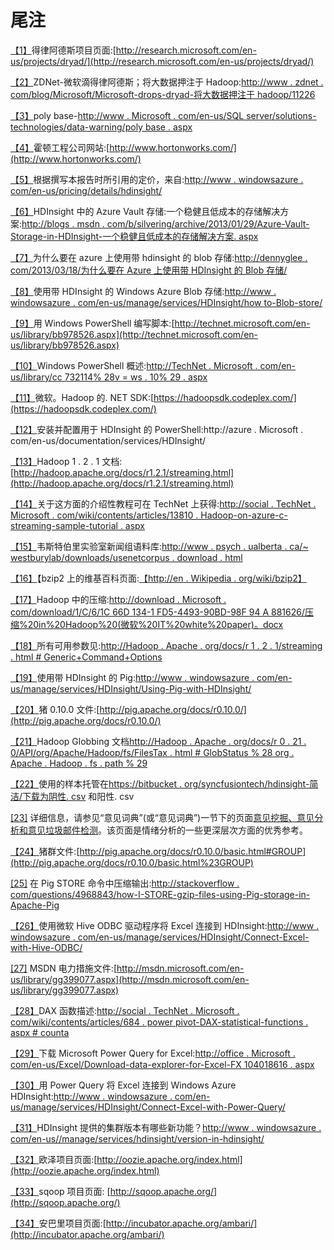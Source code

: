 # 尾注

[【1】](01.html#_ftnref1)得律阿德斯项目页面:[http://research.microsoft.com/en-us/projects/dryad/](http://research.microsoft.com/en-us/projects/dryad/)

[【2】](01.html#_ftnref2)ZDNet-微软滴得律阿德斯；将大数据押注于 Hadoop:[http://www . zdnet . com/blog/Microsoft/Microsoft-drops-dryad-将大数据押注于 hadoop/11226](http://www.zdnet.com/blog/microsoft/microsoft-drops-dryad-puts-its-big-data-bets-on-hadoop/11226)

[【3】](01.html#_ftnref3)poly base-[http://www . Microsoft . com/en-us/SQL server/solutions-technologies/data-warning/poly base . aspx](http://www.microsoft.com/en-us/sqlserver/solutions-technologies/data-warehousing/polybase.aspx)

[【4】](01.html#_ftnref4)霍顿工程公司网站:[http://www.hortonworks.com/](http://www.hortonworks.com/)

[【5】](04.html#_ftnref5)根据撰写本报告时所引用的定价，来自:[http://www . windowsazure . com/en-us/pricing/details/hdinsight/](http://www.windowsazure.com/en-us/pricing/details/hdinsight/)

[【6】](05.html#_ftnref6)HDInsight 中的 Azure Vault 存储:一个稳健且低成本的存储解决方案:[http://blogs . msdn . com/b/silvering/archive/2013/01/29/Azure-Vault-Storage-in-HDInsight-一个稳健且低成本的存储解决方案. aspx](http://blogs.msdn.com/b/silverlining/archive/2013/01/29/azure-vault-storage-in-hdinsight-a-robust-and-low-cost-storage-solution.aspx)

[【7】](05.html#_ftnref7)为什么要在 azure 上使用带 hdinsight 的 blob 存储:[http://dennyglee . com/2013/03/18/为什么要在 Azure 上使用带 HDInsight 的 Blob 存储/](http://dennyglee.com/2013/03/18/why-use-blob-storage-with-hdinsight-on-azure/)

[【8】](05.html#_ftnref8)使用带 HDInsight 的 Windows Azure Blob 存储:[http://www . windowsazure . com/en-us/manage/services/HDInsight/how to-Blob-store/](http://www.windowsazure.com/en-us/manage/services/hdinsight/howto-blob-store/)

[【9】](06.html#_ftnref9)用 Windows PowerShell 编写脚本:[http://technet.microsoft.com/en-us/library/bb978526.aspx](http://technet.microsoft.com/en-us/library/bb978526.aspx)

[【10】](06.html#_ftnref10)Windows PowerShell 概述:[http://TechNet . Microsoft . com/en-us/library/cc 732114% 28v = ws . 10% 29 . aspx](http://technet.microsoft.com/en-us/library/cc732114%28v=ws.10%29.aspx)

[【11】](06.html#_ftnref11)微软。Hadoop 的. NET SDK:[https://hadoopsdk.codeplex.com/](https://hadoopsdk.codeplex.com/)

[【12】](06.html#_ftnref12)安装并配置用于 HDInsight 的 PowerShell:http://azure . Microsoft . com/en-us/documentation/services/HDInsight/

[【13】](07.html#_ftnref13)Hadoop 1 . 2 . 1 文档:[http://hadoop.apache.org/docs/r1.2.1/streaming.html](http://hadoop.apache.org/docs/r1.2.1/streaming.html)

[【14】](07.html#_ftnref14)关于这方面的介绍性教程可在 TechNet 上获得:[http://social . TechNet . Microsoft . com/wiki/contents/articles/13810 . Hadoop-on-azure-c-streaming-sample-tutorial . aspx](http://social.technet.microsoft.com/wiki/contents/articles/13810.hadoop-on-azure-c-streaming-sample-tutorial.aspx)

[【15】](07.html#_ftnref15)韦斯特伯里实验室新闻组语料库:[http://www . psych . ualberta . ca/~ westburylab/downloads/usenetcorpus . download . html](http://www.psych.ualberta.ca/~westburylab/downloads/usenetcorpus.download.html)

[【16】](07.html#_ftnref16)【bzip2 上的维基百科页面:[【http://en . Wikipedia . org/wiki/bzip2】](http://en.wikipedia.org/wiki/Bzip2)

[【17】](07.html#_ftnref17)Hadoop 中的压缩:[http://download . Microsoft . com/download/1/C/6/1C 66D 134-1 FD5-4493-90BD-98F 94 A 881626/压缩%20in%20Hadoop%20(微软%20IT%20white%20paper)。docx](http://download.microsoft.com/download/1/C/6/1C66D134-1FD5-4493-90BD-98F94A881626/Compression%20in%20Hadoop%20(Microsoft%20IT%20white%20paper).docx)

[【18】](07.html#_ftnref18)所有可用参数见:[http://Hadoop . Apache . org/docs/r 1 . 2 . 1/streaming . html # Generic+Command+Options](http://hadoop.apache.org/docs/r1.2.1/streaming.html#Generic+Command+Options)

[【19】](08.html#_ftnref19)使用带 HDInsight 的 Pig:[http://www . windowsazure . com/en-us/manage/services/HDInsight/Using-Pig-with-HDInsight/](http://www.windowsazure.com/en-us/manage/services/hdinsight/using-pig-with-hdinsight/)

[【20】](08.html#_ftnref20)猪 0.10.0 文件:[http://pig.apache.org/docs/r0.10.0/](http://pig.apache.org/docs/r0.10.0/)

[【21】](08.html#_ftnref21)Hadoop Globbing 文档[http://Hadoop . Apache . org/docs/r 0 . 21 . 0/API/org/Apache/Hadoop/fs/FilesTax . html # GlobStatus % 28 org . Apache . Hadoop . fs . path % 29](http://hadoop.apache.org/docs/r0.21.0/api/org/apache/hadoop/fs/FileSystem.html%23globStatus%28org.apache.hadoop.fs.Path%29)

[【22】](08.html#_ftnref22)使用的样本托管在[https://bitbucket . org/syncfusiontech/hdinsight-简洁/下载为阴性. csv](https://bitbucket.org/syncfusiontech/hdinsight-succinctly/downloads%20as%20negative.csv) 和阳性. csv

[[23]](08.html#_ftnref23) 详细信息，请参见“意见词典”(或“意见词典”)一节下的页面[意见挖掘、意见分析和意见垃圾邮件检测](http://www.cs.uic.edu/~liub/FBS/sentiment-analysis.html)。该页面是情绪分析的一些更深层次方面的优秀参考。

[【24】](08.html#_ftnref24)猪群文件:[http://pig.apache.org/docs/r0.10.0/basic.html#GROUP](http://pig.apache.org/docs/r0.10.0/basic.html%23GROUP)

[[25]](08.html#_ftnref25) 在 Pig STORE 命令中压缩输出:[http://stackoverflow . com/questions/4968843/how-I-STORE-gzip-files-using-Pig-storage-in-Apache-Pig](http://stackoverflow.com/questions/4968843/how-do-i-store-gzipped-files-using-pigstorage-in-apache-pig)

[【26】](10.html#_ftnref26)使用微软 Hive ODBC 驱动程序将 Excel 连接到 HDInsight:[http://www . windowsazure . com/en-us/manage/services/HDInsight/Connect-Excel-with-Hive-ODBC/](http://www.windowsazure.com/en-us/manage/services/hdinsight/connect-excel-with-hive-odbc/)

[[27]](10.html#_ftnref27) MSDN 电力措施文件:[http://msdn.microsoft.com/en-us/library/gg399077.aspx](http://msdn.microsoft.com/en-us/library/gg399077.aspx)

[【28】](10.html#_ftnref28)DAX 函数描述:[http://social . TechNet . Microsoft . com/wiki/contents/articles/684 . power pivot-DAX-statistical-functions . aspx # counta](http://social.technet.microsoft.com/wiki/contents/articles/684.powerpivot-dax-statistical-functions.aspx%23counta)

[【29】](10.html#_ftnref29)下载 Microsoft Power Query for Excel:[http://office . Microsoft . com/en-us/Excel/Download-data-explorer-for-Excel-FX 104018616 . aspx](http://office.microsoft.com/en-us/excel/download-data-explorer-for-excel-FX104018616.aspx)

[【30】](10.html#_ftnref30)用 Power Query 将 Excel 连接到 Windows Azure HDInsight:[http://www . windowsazure . com/en-us/manage/services/HDInsight/Connect-Excel-with-Power-Query/](http://www.windowsazure.com/en-us/manage/services/hdinsight/connect-excel-with-power-query/)

[【31】](11.html#_ftnref31)HDInsight 提供的集群版本有哪些新功能？[http://www . windowsazure . com/en-us//manage/services/hdinsight/version-in-hdinsight/](http://www.windowsazure.com/en-us/manage/services/hdinsight/versioning-in-hdinsight/)

[【32】](11.html#_ftnref32)欧泽项目页面:[http://oozie.apache.org/index.html](http://oozie.apache.org/index.html)

[【33】](11.html#_ftnref33)sqoop 项目页面: [http://sqoop.apache.org/](http://sqoop.apache.org/)

[【34】](11.html#_ftnref34)安巴里项目页面:[http://incubator.apache.org/ambari/](http://incubator.apache.org/ambari/)